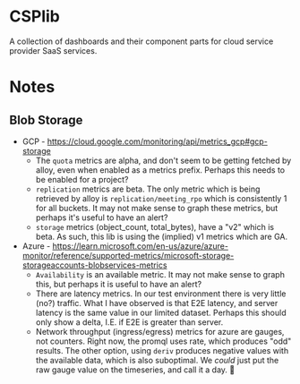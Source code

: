 # CSPlib

A collection of dashboards and their component parts for cloud service provider SaaS services.

# Notes

## Blob Storage
* GCP - https://cloud.google.com/monitoring/api/metrics_gcp#gcp-storage
  * The `quota` metrics are alpha, and don't seem to be getting fetched by alloy, even when enabled as a metrics prefix. Perhaps this needs to be enabled for a project?
  * `replication` metrics are beta. The only metric which is being retrieved by alloy is `replication/meeting_rpo` which is consistently 1 for all buckets. It may not make sense to graph these metrics, but perhaps it's useful to have an alert?
  * `storage` metrics (object_count, total_bytes), have a "v2" which is beta. As such, this lib is using the (implied) v1 metrics which are GA.
* Azure - https://learn.microsoft.com/en-us/azure/azure-monitor/reference/supported-metrics/microsoft-storage-storageaccounts-blobservices-metrics
  * `Availability` is an available metric. It may not make sense to graph this, but perhaps it is useful to have an alert?
  * There are latency metrics. In our test environment there is very little (no?) traffic. What I have observed is that E2E latency, and server latency is the same value in our limited dataset. Perhaps this should only show a delta, I.E. if E2E is greater than server.
  * Network throughput (ingress/egress) metrics for azure are gauges, not counters. Right now, the promql uses rate, which produces "odd" results. The other option, using `deriv` produces negative values with the available data, which is also suboptimal. We *could* just put the raw gauge value on the timeseries, and call it a day. :thinking:
  
